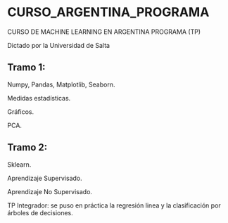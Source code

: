 # CURSO_ARGENTINA_PROGRAMA

CURSO DE MACHINE LEARNING EN ARGENTINA PROGRAMA (TP)

Dictado por la Universidad de Salta

## Tramo 1: 

Numpy, Pandas, Matplotlib, Seaborn.

Medidas estadísticas.

Gráficos.

PCA.

## Tramo 2:

Sklearn.

Aprendizaje Supervisado.

Aprendizaje No Supervisado.

TP Integrador: se puso en práctica la regresión linea y la clasificación por árboles de decisiones.
